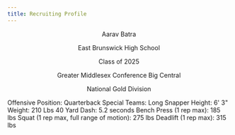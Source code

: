 ```yaml
---
title: Recruiting Profile
---
```

<script defer src='https://static.cloudflareinsights.com/beacon.min.js' data-cf-beacon='{"token": "c7e52d40a1e444ccb2ca2872514944cc"}'></script>

<p style="text-align: center;">Aarav Batra</p>
<p style="text-align: center;">East Brunswick High School</p>
<p style="text-align: center;">Class of 2025</p>
<p style="text-align: center;">Greater Middlesex Conference Big Central</p>
<p style="text-align: center;">National Gold Division</p>

Offensive Position: Quarterback
Special Teams: Long Snapper
Height: 6' 3"
Weight: 210 Lbs
40 Yard Dash: 5.2 seconds
Bench Press (1 rep max): 185 lbs
Squat (1 rep max, full range of motion): 275 lbs
Deadlift (1 rep max): 315 lbs
